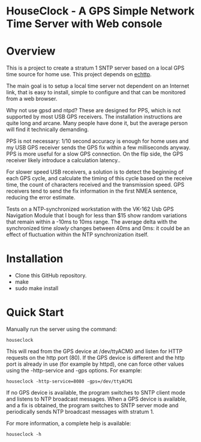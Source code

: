 # HouseClock - A GPS Simple Network Time Server with Web console

# Overview

This is a project to create a stratum 1 SNTP server based on a local GPS time source for home use. This project depends on [echttp](https://github.com/pascal-fb-martin/echttp).

The main goal is to setup a local time server not dependent on an Internet link, that is easy to install, simple to configure and that can be monitored from a web browser.

Why not use gpsd and ntpd? These are designed for PPS, which is not supported by most USB GPS receivers. The installation instructions are quite long and arcane. Many people have done it, but the average person will find it technically demanding.

PPS is not necessary: 1/10 second accuracy is enough for home uses and my USB GPS receiver sends the GPS fix within a few milliseconds anyway. PPS is more useful for a slow GPS connection. On the flip side, the GPS receiver likely introduce a calculation latency..

For slower speed USB receivers, a solution is to detect the beginning of each GPS cycle, and calculate the timing of this cycle based on the receive time, the count of characters received and the transmission speed. GPS receivers tend to send the fix information in the first NMEA sentence, reducing the error estimate.

Tests on a NTP-synchronized workstation with the VK-162 Usb GPS Navigation Module that I bough for less than $15 show random variations that remain within a -10ms to 10ms range. The average delta with the synchronized time *slowly* changes between 40ms and 0ms: it could be an effect of fluctuation within the NTP synchronization itself.

# Installation

* Clone this GitHub repository.
* make
* sudo make install

# Quick Start

Manually run the server using the command:
```
houseclock
```
This will read from the GPS device at /dev/ttyACM0 and listen for HTTP requests on the http port (80). If the GPS device is different and the http port is already in use (for example by httpd), one can force other values using the -http-service and -gps options. For example:
```
houseclock -http-service=8080 -gps=/dev/ttyACM1
```

If no GPS device is available, the program switches to SNTP client mode and listens to NTP broadcast messages. When a GPS device is available, and a fix is obtained, the program switches to SNTP server mode and periodically sends NTP broadcast messages with stratum 1.

For more information, a complete help is available:
```
houseclock -h
````

